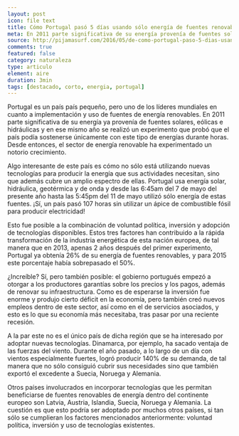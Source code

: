 ```yaml
---
layout: post
icon: file text
title: Cómo Portugal pasó 5 días usando sólo energía de fuentes renovables
meta: En 2011 parte significativa de su energía provenía de fuentes solares, eólicas e hidráulicas y en ese mismo año un experimento probó que el país podía sostenerse únicamente con este tipo de energías durante horas. 
source: http://pijamasurf.com/2016/05/de-como-portugal-paso-5-dias-usando-solo-energia-de-fuentes-renovables/
comments: true
featured: false
category: naturaleza
type: articulo
element: aire
duration: 3min
tags: [destacado, corto, energia, portugal]
---
```


<p class="hyphenate">
	Portugal es un país país pequeño, pero uno de los líderes mundiales en cuanto a implementación y uso de fuentes de energía renovables. En 2011 parte significativa de su energía ya provenía de fuentes solares, eólicas e hidráulicas y en ese mismo año se realizó un experimento que probó que el país podía sostenerse únicamente con este tipo de energías durante horas. Desde entonces, el sector de energía renovable ha experimentado un notorio crecimiento. 
</p>
<p class="hyphenate">
	
Algo interesante de este país es cómo no sólo está utilizando nuevas tecnologías para producir la energía que sus actividades necesitan, sino que además cubre un amplio espectro de ellas. Portugal usa energía solar, hidráulica, geotérmica y de onda y desde las 6:45am del 7 de mayo del presente año hasta las 5:45pm del 11 de mayo utilizó sólo energía de estas fuentes. ¡Sí, un país pasó 107 horas sin utilizar un ápice de combustible fósil para producir electricidad!
</p>
<p class="hyphenate">
	
Esto fue posible a la combinación de voluntad política, inversión y adopción de tecnologías disponibles. Estos tres factores han contribuido a la rápida transformación de la industria energética de esta nación europea, de tal manera que en 2013, apenas 2 años después del primer experimento, Portugal ya obtenía 26% de su energía de fuentes renovables, y para 2015 este porcentaje había sobrepasado el 50%. 
</p>
<p class="hyphenate">
	

¿Increíble? Sí, pero también posible: el gobierno portugués empezó a otorgar a los productores garantías sobre los precios y los pagos, además de renovar su infraestructura. Como es de esperarse la inversión fue enorme y produjo cierto déficit en la economía, pero también creó nuevos empleos dentro de este sector, así como en el de servicios asociados, y esto es lo que su economía más necesitaba, tras pasar por una reciente recesión. 
</p>

<p class="hyphenate">
	
A la par este no es el único país de dicha región que se ha interesado por adoptar nuevas tecnologías. Dinamarca, por ejemplo, ha sacado ventaja de las fuerzas del viento. Durante el año pasado, a lo largo de un día con vientos especialmente fuertes, logró producir 140% de su demanda, de tal manera que no sólo consiguió cubrir sus necesidades sino que también exportó el excedente a Suecia, Noruega y Alemania. 
</p>
<p class="hyphenate">

Otros países involucrados en incorporar tecnologías que les permitan beneficiarse de fuentes renovables de energía dentro del continente europeo son Latvia, Austria, Islandia, Suecia, Noruega y Alemania. La cuestión es que esto podría ser adoptado por muchos otros países, si tan sólo se cumplieran los factores mencionados anteriormente: voluntad política, inversión y uso de tecnologías existentes. 
</p>
